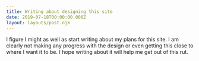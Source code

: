 ```yaml
---
title: Writing about designing this site
date: 2019-07-18T00:00:00.000Z
layout: layouts/post.njk
---
```

I figure I might as well as start writing about my plans for this site. I am clearly not making any progress with the design or even getting this close to where I want it to be. I hope writing about it will help me get out of this rut.
